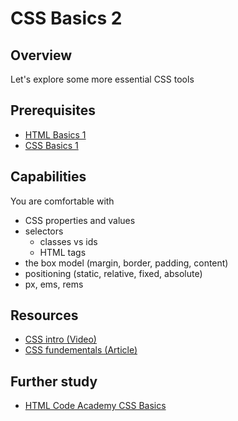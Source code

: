 # CSS Basics 2

## Overview
Let's explore some more essential CSS tools

## Prerequisites
- [HTML Basics 1](concepts/html-basics-1)
- [CSS Basics 1](concepts/css-basics-1)

## Capabilities
You are comfortable with

- CSS properties and values
- selectors
  - classes vs ids
  - HTML tags
- the box model (margin, border, padding, content)
- positioning (static, relative, fixed, absolute)
- px, ems, rems

## Resources
- [CSS intro (Video)](/resources/css-intro-VIDEO/README.md)
- [CSS fundementals (Article)](/resources/css-fundamentals-ARTICLE)

## Further study
- [HTML Code Academy CSS Basics](https://www.codecademy.com/learn/webhttps://www.codecademy.com/courses/web-beginner-en-TlhFi/0/1?curriculum_id=50579fb998b470000202dc8b)

